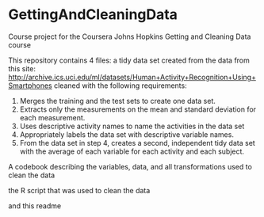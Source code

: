 # GettingAndCleaningData
Course project for the Coursera Johns Hopkins Getting and Cleaning Data course


This repository contains 4 files:
a tidy data set created from the data from this site: http://archive.ics.uci.edu/ml/datasets/Human+Activity+Recognition+Using+Smartphones
cleaned with the following requirements: 
1. Merges the training and the test sets to create one data set.
2. Extracts only the measurements on the mean and standard deviation for each measurement.
3. Uses descriptive activity names to name the activities in the data set
4. Appropriately labels the data set with descriptive variable names.
5. From the data set in step 4, creates a second, independent tidy data set with the average of each variable for each activity and each subject.

A codebook describing the variables, data, and all transformations used to clean the data

the R script that was used to clean the data

and this readme
